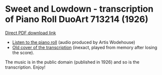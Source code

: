 # Sweet and Lowdown - transcription of Piano Roll DuoArt 713214 (1926)

[Direct PDF download link](https://github.com/Zulko/sheet-music--Gershwin-sweet-and-lowdown/raw/master/sweet_and_lowdown.pdf)

- [Listen to the piano roll](https://www.youtube.com/watch?v=BX9MCyO6smk) (audio produced by Artis Wodehouse)
- [Old cover of the transcription](https://www.youtube.com/watch?v=YgJ3PmMrurA) (inexact, played from memory after losing the score).

The music is in the public domain (published in 1926) and so is the transcription. Enjoy!
